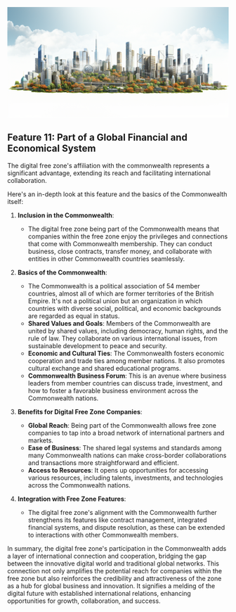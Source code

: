 
![](img/common_wealth.png)

## Feature 11: Part of a Global Financial and Economical System

The digital free zone's affiliation with the commonwealth represents a significant advantage, extending its reach and facilitating international collaboration. 

Here's an in-depth look at this feature and the basics of the Commonwealth itself:

1. **Inclusion in the Commonwealth**: 
   * The digital free zone being part of the Commonwealth means that companies within the free zone enjoy the privileges and connections that come with Commonwealth membership. They can conduct business, close contracts, transfer money, and collaborate with entities in other Commonwealth countries seamlessly.

2. **Basics of the Commonwealth**: 
   * The Commonwealth is a political association of 54 member countries, almost all of which are former territories of the British Empire. It's not a political union but an organization in which countries with diverse social, political, and economic backgrounds are regarded as equal in status.
   * **Shared Values and Goals**: Members of the Commonwealth are united by shared values, including democracy, human rights, and the rule of law. They collaborate on various international issues, from sustainable development to peace and security.
   * **Economic and Cultural Ties**: The Commonwealth fosters economic cooperation and trade ties among member nations. It also promotes cultural exchange and shared educational programs.
   * **Commonwealth Business Forum**: This is an avenue where business leaders from member countries can discuss trade, investment, and how to foster a favorable business environment across the Commonwealth nations.

3. **Benefits for Digital Free Zone Companies**: 
   * **Global Reach**: Being part of the Commonwealth allows free zone companies to tap into a broad network of international partners and markets.
   * **Ease of Business**: The shared legal systems and standards among many Commonwealth nations can make cross-border collaborations and transactions more straightforward and efficient.
   * **Access to Resources**: It opens up opportunities for accessing various resources, including talents, investments, and technologies across the Commonwealth nations.

4. **Integration with Free Zone Features**: 
   * The digital free zone's alignment with the Commonwealth further strengthens its features like contract management, integrated financial systems, and dispute resolution, as these can be extended to interactions with other Commonwealth members.

In summary, the digital free zone's participation in the Commonwealth adds a layer of international connection and cooperation, bridging the gap between the innovative digital world and traditional global networks. This connection not only amplifies the potential reach for companies within the free zone but also reinforces the credibility and attractiveness of the zone as a hub for global business and innovation. It signifies a melding of the digital future with established international relations, enhancing opportunities for growth, collaboration, and success.